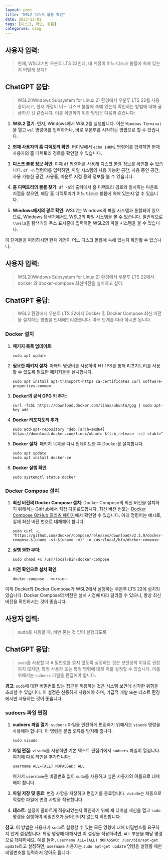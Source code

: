 ```yaml
---
layout: post
title: "WSL2 디스크 볼륨 확인"
date: 2023-12-01
tags: [디스크, 확인, 볼륨]
categories: blog
---
```


## 사용자 입력:
> 현재, WSL2기반 우분투 LTS 22인데,   내 계정이 어느 디스크 볼률에 속해 있는지 어떻게 보지?

## ChatGPT 응답:
> WSL2(Windows Subsystem for Linux 2) 환경에서 우분투 LTS 22를 사용 중이시고, 현재 계정이 어느 디스크 볼륨에 속해 있는지 확인하는 방법에 대해 궁금하신 것 같습니다. 이를 확인하기 위한 방법은 다음과 같습니다:

1. **WSL2 열기**: 먼저, Windows에서 WSL2를 실행합니다. 이는 `Windows Terminal`을 열고 `wsl` 명령어를 입력하거나, 바로 우분투를 시작하는 방법으로 할 수 있습니다.

2. **현재 사용자의 홈 디렉토리 확인**: 터미널에서 `echo $HOME` 명령어를 입력하면 현재 사용자의 홈 디렉토리 경로를 확인할 수 있습니다.

3. **디스크 볼륨 정보 확인**: 이제 `df` 명령어를 사용해 디스크 볼륨 정보를 확인할 수 있습니다. `df -h` 명령어를 입력하면, 파일 시스템의 사용 가능한 공간, 사용 중인 공간, 사용 가능한 공간, 사용률, 마운트 지점 등의 정보를 볼 수 있습니다. 

4. **홈 디렉토리의 볼륨 찾기**: `df -h`의 출력에서 홈 디렉토리 경로와 일치하는 마운트 지점을 찾으면, 해당 홈 디렉토리가 어느 디스크 볼륨에 속해 있는지 알 수 있습니다.

5. **Windows에서의 경로 확인**: WSL2는 Windows의 파일 시스템과 통합되어 있으므로, Windows 탐색기에서도 WSL2의 파일 시스템을 볼 수 있습니다. 일반적으로 `\\wsl$`을 탐색기의 주소 표시줄에 입력하면 WSL2의 파일 시스템을 볼 수 있습니다.

이 단계들을 따라하시면 현재 계정이 어느 디스크 볼륨에 속해 있는지 확인할 수 있습니다.

## 사용자 입력:
> WSL2(Windows Subsystem for Linux 2) 환경에서 우분투 LTS 22에서 docker 와  docker-compose 최신버전을 설치하고 싶어.

## ChatGPT 응답:
> WSL2 환경에서 우분투 LTS 22에서 Docker 및 Docker Compose 최신 버전을 설치하는 방법을 안내해드리겠습니다. 아래 단계를 따라 하시면 됩니다.

### Docker 설치

1. **패키지 목록 업데이트**:
   ```
   sudo apt update
   ```

2. **필요한 패키지 설치**:
   아래의 명령어를 사용하여 HTTPS를 통해 리포지토리를 사용할 수 있도록 필요한 패키지들을 설치합니다.
   ```
   sudo apt install apt-transport-https ca-certificates curl software-properties-common
   ```

3. **Docker의 공식 GPG 키 추가**:
   ```
   curl -fsSL https://download.docker.com/linux/ubuntu/gpg | sudo apt-key add -
   ```

4. **Docker 리포지토리 추가**:
   ```
   sudo add-apt-repository "deb [arch=amd64] https://download.docker.com/linux/ubuntu $(lsb_release -cs) stable"
   ```

5. **Docker 설치**:
   패키지 목록을 다시 업데이트한 후 Docker를 설치합니다.
   ```
   sudo apt update
   sudo apt install docker-ce
   ```

6. **Docker 실행 확인**:
   ```
   sudo systemctl status docker
   ```

### Docker Compose 설치

1. **최신 버전의 Docker Compose 설치**:
   Docker Compose의 최신 버전을 설치하기 위해서는 GitHub에서 직접 다운로드합니다. 최신 버전 번호는 [Docker Compose GitHub 릴리즈 페이지](https://github.com/docker/compose/releases)에서 확인할 수 있습니다. 아래 명령어는 예시로, 실제 최신 버전 번호로 대체해야 합니다.
   ```
   sudo curl -L "https://github.com/docker/compose/releases/download/v2.5.0/docker-compose-$(uname -s)-$(uname -m)" -o /usr/local/bin/docker-compose
   ```

2. **실행 권한 부여**:
   ```
   sudo chmod +x /usr/local/bin/docker-compose
   ```

3. **버전 확인으로 설치 확인**:
   ```
   docker-compose --version
   ```

이제 Docker와 Docker Compose가 WSL2에서 실행하는 우분투 LTS 22에 설치되었습니다. Docker Compose의 버전은 설치 시점에 따라 달라질 수 있으니, 항상 최신 버전을 확인하시는 것이 좋습니다.

## 사용자 입력:
> sudo를 사용할 때, 비번 묻는 것 없이 실행되도록

## ChatGPT 응답:
> `sudo`를 사용할 때 비밀번호를 묻지 않도록 설정하는 것은 보안상의 이유로 권장되지 않지만, 특정 사용자 또는 특정 명령에 대해 이를 설정할 수 있습니다. 이를 위해서는 `sudoers` 파일을 편집해야 합니다.

**경고**: `sudo`에 대한 비밀번호 없는 접근을 허용하는 것은 시스템 보안에 심각한 위험을 초래할 수 있습니다. 이 설정은 신중하게 사용해야 하며, 가급적 개발 또는 테스트 환경에서만 사용하는 것이 좋습니다.

### sudoers 파일 편집

1. **sudoers 파일 열기**:
   `sudoers` 파일을 안전하게 편집하기 위해서는 `visudo` 명령을 사용해야 합니다. 이 명령은 문법 오류를 방지해 줍니다.
   ```
   sudo visudo
   ```

2. **파일 편집**:
   `visudo`를 사용하면 기본 텍스트 편집기에서 `sudoers` 파일이 열립니다. 여기에 다음 라인을 추가합니다:

   ```
   username ALL=(ALL) NOPASSWD: ALL
   ```

   여기서 `username`은 비밀번호 없이 `sudo`를 사용하고 싶은 사용자의 이름으로 대체해야 합니다.

3. **파일 저장 및 종료**:
   변경 사항을 저장하고 편집기를 종료합니다. `visudo`는 자동으로 적절한 파일에 변경 사항을 적용합니다.

4. **테스트**:
   설정이 올바르게 적용되었는지 확인하기 위해 새 터미널 세션을 열고 `sudo` 명령을 실행하여 비밀번호가 물어보이지 않는지 확인합니다.

**참고**: 이 방법은 사용자가 `sudo`로 실행할 수 있는 모든 명령에 대해 비밀번호를 요구하지 않게 설정합니다. 특정 명령에 대해서만 이 설정을 적용하려면, `ALL` 부분을 해당 명령으로 대체하세요. 예를 들어, `username ALL=(ALL) NOPASSWD: /usr/bin/apt-get update`라고 설정하면, `username` 사용자는 `sudo apt-get update` 명령을 실행할 때만 비밀번호를 입력하지 않아도 됩니다.

